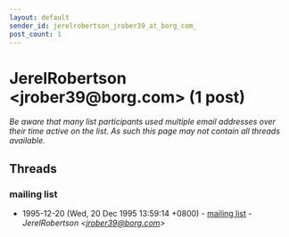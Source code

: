 ```yaml
---
layout: default
sender_id: jerelrobertson_jrober39_at_borg_com_
post_count: 1
---
```


# JerelRobertson <jrober39<span>@</span>borg.com> (1 post)

_Be aware that many list participants used multiple email addresses over their time active on the list. As such this page may not contain all threads available._

## Threads

### mailing list
+ 1995-12-20 (Wed, 20 Dec 1995 13:59:14 +0800) - [mailing list](/archive/1995/12/3dc430d50711f172ac282e6cd24db96f8a3634444668a8fb3ee61670dad0d0c8) - _JerelRobertson \<jrober39@borg.com\>_

